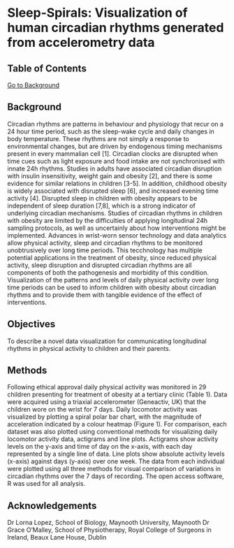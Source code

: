 # Sleep-Spirals: Visualization of human circadian rhythms generated from accelerometry data

## Table of Contents
[Go to Background](##Background)

## Background
Circadian rhythms are patterns in behaviour and physiology that recur on a 24 hour time period, such as the sleep-wake cycle and daily changes in body temperature. These rhythms are not simply a response to environmental changes, but are driven by endogenous timing mechanisms present in every mammalian cell [1]. Circadian clocks are disrupted when time cues such as light exposure and food intake are not synchronised with innate 24h rhythms. Studies in adults have associated circadian disruption with insulin insensitivity, weight gain and obesity [2], and there is some evidence for similar relations in children [3-5]. In addition, childhood obesity is widely associated with disrupted sleep [6], and increased evening time activity [4]. Disrupted sleep in children with obesity appears to be independent of sleep duration [7,8], which is a strong indicator of underlying circadian mechanisms. Studies of circadian rhythms in children with obesity are limited by the difficulties of applying longitudinal 24h sampling protocols, as well as uncertainly about how interventions might be implemented. Advances in wrist-worn sensor technology and data analytics allow physical activity, sleep and circadian rhythms to be monitored unobtrusively over long time periods. This tecchnology has multiple potential applications in the treatment of obesity, since reduced physical activity, sleep disruption and disrupted circadian rhythms are all components of both the pathogenesis and morbidity of this condition. Visualization of the patterns and levels of daily physical activity over long time periods can be used to inform children with
obesity about circadian rhythms and to provide them with tangible evidence of the effect of interventions. 

##  Objectives
To describe a novel data visualization for communicating longitudinal rhythms in physical activity to children and their parents.

##  Methods
Following ethical approval daily physical activity was monitored in 29 children presenting for treatment of obesity at a tertiary clinic (Table 1). Data were acquired using a triaxial accelerometer (Geneactiv, UK) that the children wore on the wrist for 7 days. Daily locomotor activity was visualized by plotting a spiral polar bar chart, with the magnitude of acceleration indicated by a colour heatmap (Figure 1). For comparison, each dataset was also plotted using conventional methods for visualizing daily locomotor activity data, actigrams and line plots. Actigrams show activity levels on the y-axis and time of day on the x-axis, with each day represented by a single line of data. Line plots show absolute activity levels (x-axis) against days (y-axis) over one week. The data from each individual were plotted using all three methods for visual comparison of variations in circadian rhythms over the 7 days of recording. The open access software, R was used for all analysis.

## Acknowledgements
Dr Lorna Lopez, School of Biology, Maynooth University, Maynooth
Dr Grace O’Malley, School of Physiotherapy, Royal College of Surgeons in Ireland, Beaux Lane House, Dublin




